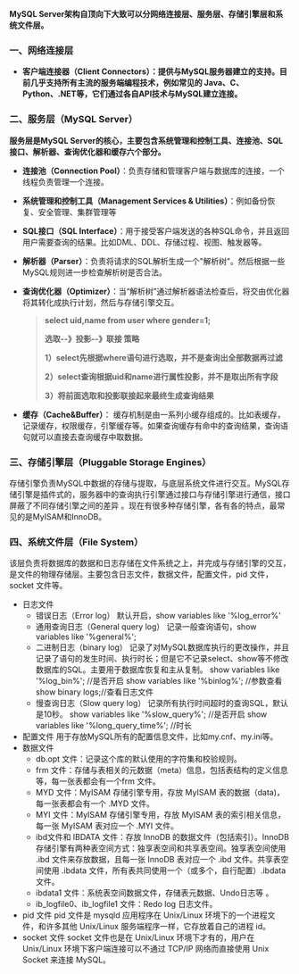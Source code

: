 **MySQL Server架构自顶向下大致可以分网络连接层、服务层、存储引擎层和系统文件层。**

### 一、网络连接层

* **客户端连接器（Client Connectors）：提供与MySQL服务器建立的支持。目前几乎支持所有主流的服务端编程技术，例如常见的 Java、C、Python、.NET等，它们通过各自API技术与MySQL建立连接。**

### 二、服务层（MySQL Server）

**服务层是MySQL Server的核心，主要包含系统管理和控制工具、连接池、SQL接口、解析器、查询优化器和缓存六个部分。**

* **连接池（Connection Pool）**：负责存储和管理客户端与数据库的连接，一个线程负责管理一个连接。

* **系统管理和控制工具（Management Services & Utilities）**：例如备份恢复、安全管理、集群管理等

* **SQL接口（SQL Interface）**：用于接受客户端发送的各种SQL命令，并且返回用户需要查询的结果。比如DML、DDL、存储过程、视图、触发器等。

* **解析器（Parser）**：负责将请求的SQL解析生成一个"解析树"。然后根据一些MySQL规则进一步检查解析树是否合法。

* **查询优化器（Optimizer）**：当“解析树”通过解析器语法检查后，将交由优化器将其转化成执行计划，然后与存储引擎交互。

  > **select uid,name from user where gender=1;**
  >
  > **选取--》投影--》联接 策略**
  >
  > **1）select先根据where语句进行选取，并不是查询出全部数据再过滤**
  >
  > **2）select查询根据uid和name进行属性投影，并不是取出所有字段**
  >
  > **3）将前面选取和投影联接起来最终生成查询结果**

* **缓存（Cache&Buffer）**： 缓存机制是由一系列小缓存组成的。比如表缓存，记录缓存，权限缓存，引擎缓存等。如果查询缓存有命中的查询结果，查询语句就可以直接去查询缓存中取数据。

### 三、存储引擎层（Pluggable Storage Engines）

存储引擎负责MySQL中数据的存储与提取，与底层系统文件进行交互。MySQL存储引擎是插件式的，服务器中的查询执行引擎通过接口与存储引擎进行通信，接口屏蔽了不同存储引擎之间的差异 。现在有很多种存储引擎，各有各的特点，最常见的是MyISAM和InnoDB。

### 四、系统文件层（File System）

该层负责将数据库的数据和日志存储在文件系统之上，并完成与存储引擎的交互，是文件的物理存储层。主要包含日志文件，数据文件，配置文件，pid 文件，socket 文件等。

* 日志文件
  * 错误日志（Error log）
    默认开启，show variables like '%log_error%'
  * 通用查询日志（General query log）
    记录一般查询语句，show variables like '%general%';
  * 二进制日志（binary log）
    记录了对MySQL数据库执行的更改操作，并且记录了语句的发生时间、执行时长；但是它不记录select、show等不修改数据库的SQL。主要用于数据库恢复和主从复制。
    show variables like '%log_bin%'; //是否开启
    show variables like '%binlog%'; //参数查看
    show binary logs;//查看日志文件
  * 慢查询日志（Slow query log）
    记录所有执行时间超时的查询SQL，默认是10秒。
    show variables like '%slow_query%'; //是否开启
    show variables like '%long_query_time%'; //时长
* 配置文件
  用于存放MySQL所有的配置信息文件，比如my.cnf、my.ini等。
* 数据文件
  * db.opt 文件：记录这个库的默认使用的字符集和校验规则。
  * frm 文件：存储与表相关的元数据（meta）信息，包括表结构的定义信息等，每一张表都会有一个frm 文件。
  * MYD 文件：MyISAM 存储引擎专用，存放 MyISAM 表的数据（data)，每一张表都会有一个 .MYD 文件。
  * MYI 文件：MyISAM 存储引擎专用，存放 MyISAM 表的索引相关信息，每一张 MyISAM 表对应一个 .MYI 文件。
  * ibd文件和 IBDATA 文件：存放 InnoDB 的数据文件（包括索引）。InnoDB 存储引擎有两种表空间方式：独享表空间和共享表空间。独享表空间使用 .ibd 文件来存放数据，且每一张 InnoDB 表对应一个 .ibd 文件。共享表空间使用 .ibdata 文件，所有表共同使用一个（或多个，自行配置）.ibdata 文件。
  * ibdata1 文件：系统表空间数据文件，存储表元数据、Undo日志等 。
  * ib_logfile0、ib_logfile1 文件：Redo log 日志文件。
* pid 文件
  pid 文件是 mysqld 应用程序在 Unix/Linux 环境下的一个进程文件，和许多其他 Unix/Linux 服务端程序一样，它存放着自己的进程 id。
* socket 文件
  socket 文件也是在 Unix/Linux 环境下才有的，用户在 Unix/Linux 环境下客户端连接可以不通过 TCP/IP 网络而直接使用 Unix Socket 来连接 MySQL。